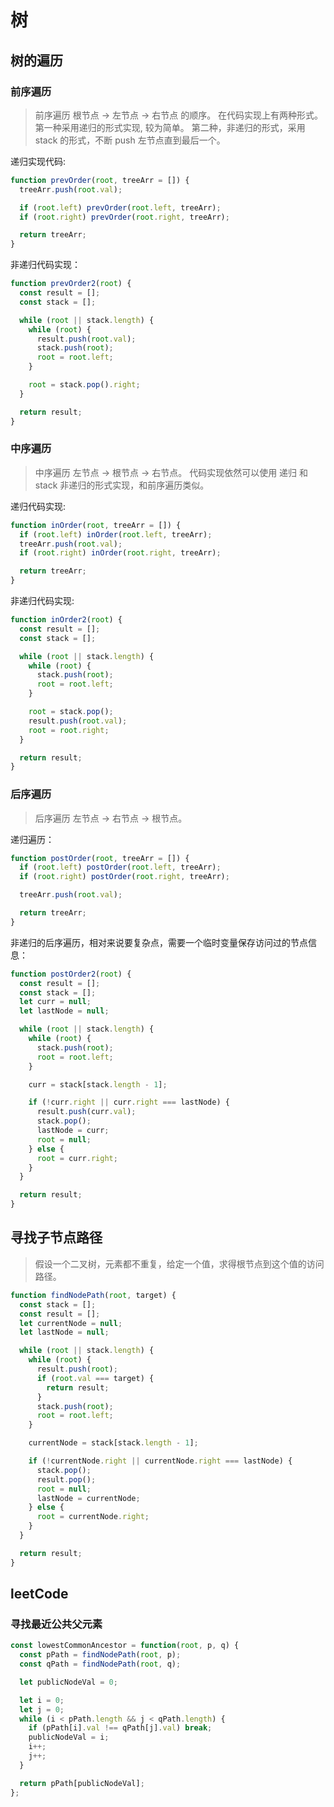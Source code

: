 # 树

## 树的遍历

### 前序遍历

> 前序遍历 根节点 -> 左节点 -> 右节点 的顺序。 在代码实现上有两种形式。 第一种采用递归的形式实现, 较为简单。 第二种，非递归的形式，采用 stack 的形式，不断 push 左节点直到最后一个。

递归实现代码:

```javascript
function prevOrder(root, treeArr = []) {
  treeArr.push(root.val);

  if (root.left) prevOrder(root.left, treeArr);
  if (root.right) prevOrder(root.right, treeArr);

  return treeArr;
}
```

非递归代码实现：

```javascript
function prevOrder2(root) {
  const result = [];
  const stack = [];

  while (root || stack.length) {
    while (root) {
      result.push(root.val);
      stack.push(root);
      root = root.left;
    }

    root = stack.pop().right;
  }

  return result;
}
```

### 中序遍历

> 中序遍历 左节点 -> 根节点 -> 右节点。 代码实现依然可以使用 递归 和 stack 非递归的形式实现，和前序遍历类似。

递归代码实现:

```javascript
function inOrder(root, treeArr = []) {
  if (root.left) inOrder(root.left, treeArr);
  treeArr.push(root.val);
  if (root.right) inOrder(root.right, treeArr);

  return treeArr;
}
```

非递归代码实现:

```javascript
function inOrder2(root) {
  const result = [];
  const stack = [];

  while (root || stack.length) {
    while (root) {
      stack.push(root);
      root = root.left;
    }

    root = stack.pop();
    result.push(root.val);
    root = root.right;
  }

  return result;
}
```

### 后序遍历

> 后序遍历 左节点 -> 右节点 -> 根节点。

递归遍历：

```javascript
function postOrder(root, treeArr = []) {
  if (root.left) postOrder(root.left, treeArr);
  if (root.right) postOrder(root.right, treeArr);

  treeArr.push(root.val);

  return treeArr;
}
```

非递归的后序遍历，相对来说要复杂点，需要一个临时变量保存访问过的节点信息：

```javascript
function postOrder2(root) {
  const result = [];
  const stack = [];
  let curr = null;
  let lastNode = null;

  while (root || stack.length) {
    while (root) {
      stack.push(root);
      root = root.left;
    }

    curr = stack[stack.length - 1];

    if (!curr.right || curr.right === lastNode) {
      result.push(curr.val);
      stack.pop();
      lastNode = curr;
      root = null;
    } else {
      root = curr.right;
    }
  }

  return result;
}
```

## 寻找子节点路径

> 假设一个二叉树，元素都不重复，给定一个值，求得根节点到这个值的访问路径。

```javascript
function findNodePath(root, target) {
  const stack = [];
  const result = [];
  let currentNode = null;
  let lastNode = null;

  while (root || stack.length) {
    while (root) {
      result.push(root);
      if (root.val === target) {
        return result;
      }
      stack.push(root);
      root = root.left;
    }

    currentNode = stack[stack.length - 1];

    if (!currentNode.right || currentNode.right === lastNode) {
      stack.pop();
      result.pop();
      root = null;
      lastNode = currentNode;
    } else {
      root = currentNode.right;
    }
  }

  return result;
}
```

## leetCode

### 寻找最近公共父元素

```javascript
const lowestCommonAncestor = function(root, p, q) {
  const pPath = findNodePath(root, p);
  const qPath = findNodePath(root, q);

  let publicNodeVal = 0;

  let i = 0;
  let j = 0;
  while (i < pPath.length && j < qPath.length) {
    if (pPath[i].val !== qPath[j].val) break;
    publicNodeVal = i;
    i++;
    j++;
  }

  return pPath[publicNodeVal];
};
```
